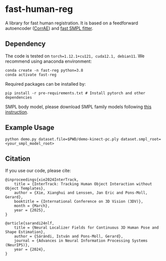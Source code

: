 # fast-human-reg
A library for fast human registration. 
It is based on a feedforward autoencoder ([CorrAE](https://virtualhumans.mpi-inf.mpg.de/InterTrack/)) and [fast SMPL fitter](https://github.com/isarandi/smplfitter).


## Dependency
The code is tested on `torch=1.12.1+cu121, cuda12.1, debian11`. We recommend using anaconda environment:
```shell
conda create -n fast-reg python=3.8
conda activate fast-reg 
```
Required packages can be installed by:
```shell
pip install -r pre-requirements.txt # Install pytorch and other dependencies 
```

SMPL body model, please download SMPL family models following [this instruction](https://github.com/isarandi/smplfitter/blob/main/README.md#download-body-model-files).

## Example Usage
```shell
python demo.py dataset.file=$PWD/demo-kinect-pc.ply dataset.smpl_root=<your_smpl_model_root>
```

## Citation
If you use our code, please cite:
```
@inproceedings{xie2024InterTrack,
    title = {InterTrack: Tracking Human Object Interaction without Object Templates},
    author = {Xie, Xianghui and Lenssen, Jan Eric and Pons-Moll, Gerard},
    booktitle = {International Conference on 3D Vision (3DV)},
    month = {March},
    year = {2025},
}

@article{sarandi24nlf,
    title = {Neural Localizer Fields for Continuous 3D Human Pose and Shape Estimation},
    author = {Sárándi, István and Pons-Moll, Gerard},
    journal = {Advances in Neural Information Processing Systems (NeurIPS)},
    year = {2024},
}
```